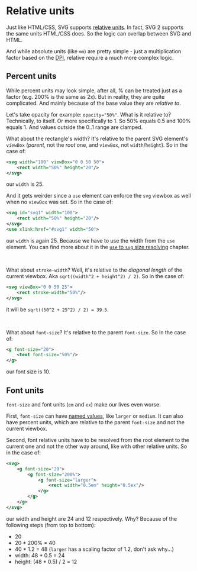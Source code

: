 # Relative units

Just like HTML/CSS, SVG supports [relative units](https://www.w3.org/TR/css-values-3/#relative-lengths).
In fact, SVG 2 supports the same units HTML/CSS does.
So the logic can overlap between SVG and HTML.

And while absolute units (like `mm`) are pretty simple - just a multiplication factor based on the
[DPI](https://en.wikipedia.org/wiki/Dots_per_inch),
relative require a much more complex logic.

## Percent units

While percent units may look simple, after all, % can be treated just as a factor
(e.g. 200% is the same as 2x).
But in reality, they are quite complicated. And mainly because of the base value
they are _relative to_.

Let's take opacity for example: `opacity="50%"`. What is it relative to? Technically, to itself.
Or more specifically to 1. So 50% equals 0.5 and 100% equals 1.
And values outside the 0..1 range are clamped.

What about the rectangle's width? It's relative to the parent SVG element's `viewBox`
(_parent_, not the _root_ one, and `viewBox`, not `width`/`height`). So in the case of:

```xml
<svg width="100" viewBox="0 0 50 50">
    <rect width="50%" height="20"/>
</svg>
```

our `width` is 25.

And it gets weirder since a `use` element can enforce the `svg` viewbox as well when no
`viewBox` was set. So in the case of:

```xml
<svg id="svg1" width="100">
    <rect width="50%" height="20"/>
</svg>
<use xlink:href="#svg1" width="50">
```

our `width` is again 25. Because we have to use the width from the `use` element.
You can find more about it in the
[`use` to `svg` size resolving](./use/use-to-svg-size-resolving.md) chapter.

<br>

What about `stroke-width`? Well, it's relative to the _diagonal length_ of the current viewbox.
Aka `sqrt((width^2 + height^2) / 2)`. So in the case of:

```xml
<svg viewBox="0 0 50 25">
    <rect stroke-width="50%"/>
</svg>
```

it will be `sqrt((50^2 + 25^2) / 2) = 39.5`.

<br>

What about `font-size`? It's relative to the parent `font-size`. So in the case of:

```xml
<g font-size="20">
    <text font-size="50%"/>
</g>
```

our font size is 10.

## Font units

`font-size` and font units (`em` and `ex`) make our lives even worse.

First, `font-size` can have
[named values](https://www.w3.org/TR/2008/REC-CSS2-20080411/fonts.html#propdef-font-size),
like `larger` or `medium`.
It can also have percent units, which are relative to the parent `font-size`
and not the current viewbox.

Second, font relative units have to be resolved from the root element to the current one
and not the other way around, like with other relative units. So in the case of:

```xml
<svg>
    <g font-size="20">
        <g font-size="200%">
            <g font-size="larger">
                <rect width="0.5em" height="0.5ex"/>
            </g>
        </g>
    </g>
</svg>
```

our width and height are 24 and 12 respectively. Why? Because of the following steps
(from top to bottom):

- 20
- 20 * 200% = 40
- 40 * 1.2 = 48 (`larger` has a scaling factor of 1.2, don't ask why...)
- width: 48 * 0.5 = 24
- height: (48 * 0.5) / 2 = 12
